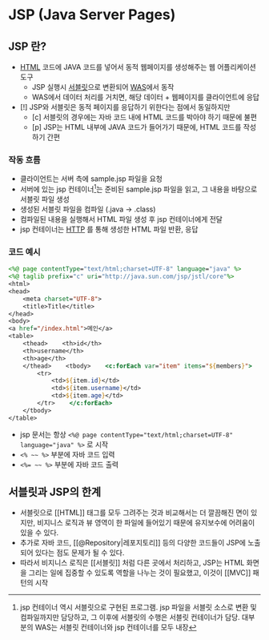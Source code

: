 # JSP (Java Server Pages)

## JSP 란?
- [HTML](HTML.md) 코드에 JAVA 코드를 넣어서 동적 웹페이지를 생성해주는 웹 어플리케이션 도구
	- JSP 실행시 [서블릿](../CS/Web/서블릿.md)으로 변환되어 [WAS](../CS/Web/Web%20Application%20Server.md)에서 동작
	- WAS에서 데이터 처리를 거치면, 해당 데이터 + 웹페이지를 클라이언트에 응답
- [!] JSP와 서블릿은 동적 페이지를 응답하기 위한다는 점에서 동일하지만
	 - [c] 서블릿의 경우에는 자바 코드 내에 HTML 코드를 박아야 하기 때문에 불편
	- [p] JSP는 HTML 내부에 JAVA 코드가 들어가기 때문에, HTML 코드를 작성하기 간편
	

### 작동 흐름
- 클라이언트는 서버 측에 sample.jsp 파일을 요청
- 서버에 있는 jsp 컨테이너[^1]는 준비된 sample.jsp 파일을 읽고, 그 내용을 바탕으로 서블릿 파일 생성
- 생성된 서블릿 파일을 컴파일 (.java -> .class)
- 컴파일된 내용을 실행해서 HTML 파일 생성 후 jsp 컨테이너에게 전달
- jsp 컨테이너는 [HTTP](../CS/Web/HTTP.md) 를 통해 생성한 HTML 파일 반환, 응답


### 코드 예시
```jsp
<%@ page contentType="text/html;charset=UTF-8" language="java" %>  
<%@ taglib prefix="c" uri="http://java.sun.com/jsp/jstl/core"%>  
<html>  
<head>  
    <meta charset="UTF-8">  
    <title>Title</title>  
</head>  
<body>  
<a href="/index.html">메인</a>  
<table>  
    <thead>    <th>id</th>  
    <th>username</th>  
    <th>age</th>  
    </thead>    <tbody>    <c:forEach var="item" items="${members}">  
        <tr>  
            <td>${item.id}</td>  
            <td>${item.username}</td>  
            <td>${item.age}</td>  
        </tr>    </c:forEach>  
    </tbody>  
</table>
```
- jsp 문서는 항상 `<%@ page contentType="text/html;charset=UTF-8" language="java" %>` 로 시작
- `<% ~~ %>` 부분에 자바 코드 입력
- `<%= ~~ %>` 부분에 자바 코드 출력


## 서블릿과 JSP의 한계

- 서블릿으로 [[HTML]] 태그를 모두 그려주는 것과 비교해서는 더 깔끔해진 면이 있지만, 비지니스 로직과 뷰 영역이 한 파일에 들어있기 때문에 유지보수에 어려움이 있을 수 있다.
- 추가로 자바 코드, [[@Repository|레포지토리]] 등의 다양한 코드들이 JSP에 노출되어 있다는 점도 문제가 될 수 있다.
- 따라서 비지니스 로직은 [[서블릿]] 처럼 다른 곳에서 처리하고, JSP는 HTML 화면을 그리는 일에 집중할 수 있도록 역할을 나누는 것이 필요했고, 이것이 [[MVC]] 패턴의 시작 

[^1]: jsp 컨테이너 역시 서블릿으로 구현된 프로그램. jsp 파일을 서블릿 소스로 변환 및 컴파일까지만 담당하고, 그 이후에 서블릿의 수행은 서블릿 컨테이너가 담당. 대부분의 WAS는 서블릿 컨테이너와 jsp 컨테이너를 모두 내장







